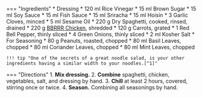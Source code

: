 === "Ingredients"
    * Dressing
        * 120 ml Rice Vinegar
        * 15 ml Brown Sugar
        * 15 ml Soy Sauce
        * 15 ml Fish Sauce
        * 15 ml Sriracha
        * 15 ml Hoisin
        * 3 Garlic Cloves, minced
        * 5 ml Sesame Oil
    * 220 g Dry Spaghetti, cooked, rinsed, drained
    * 220 g [BBRRR Chicken](../../../entrees/poultry/bbrrr-chicken.md), shredded
    * 120 g Carrots, grated
    * 1 Red Bell Pepper, thinly sliced
    * 4 Green Onions, thinly sliced
    * 2 ml Kosher Salt
    * For Seasoning
        * 80 g Peanuts, roasted, chopped
        * 80 ml Basil Leaves, chopped
        * 80 ml Coriander Leaves, chopped
        * 80 ml Mint Leaves, chopped

    !!! tip "One of the secrets of a great noodle salad, is your other ingredients having a similar width to your noodles.[^1]"

=== "Directions"
    1. **Mix dressing.**
    2. **Combine** spaghetti, chicken, vegetables, salt, and dressing by hand.
    3. **Chill** at least 2 hours, covered, stirring once or twice.
    4. **Season.** Combining all seasonings by hand.

[^1]:
    Mitzewich, John. ["Chicken Noodle Salad – Making Friends with Cold Spaghetti."](https://foodwishes.blogspot.com/2019/06/chicken-noodle-salad-making-friends.html) *Food Wishes.* 18 June 2019.
